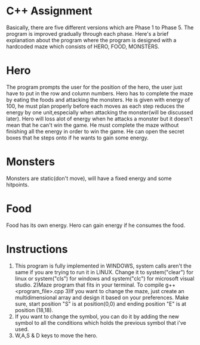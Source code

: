 C++ Assignment
==============

Basically, there are five different versions which are Phase 1 to Phase 5. The program is improved gradually through each phase. Here's a brief explanation about the program where the program is designed with a hardcoded maze which consists of HERO, FOOD, MONSTERS.
 
Hero 
====

The program prompts the user for the position of the hero, the user just have to put in the row and column numbers. Hero has to complete the maze by eating the foods and attacking the monsters. He is given with energy of 100, he must plan properly before each moves as each step reduces the energy by one unit,especially when attacking the monster(will be discussed later). Hero will loss alot of energy when he attacks a monster but it doesn't mean that he can't win the game. He must complete the maze without finishing all the energy in order to win the game. He can open the secret boxes that he steps onto if he wants to gain some energy.

Monsters
========

Monsters are static(don't move), will have a fixed energy and some hitpoints. 
	
Food
====

Food has its own energy. Hero can gain energy if he consumes the food. 

Instructions
============

1) This program is fully implemented in WINDOWS, system calls aren't the same if you are trying to run it in LINUX. Change it to system("clear") for linux or system("cls") for windows and system("clc") for microsoft visual studio.
2)Maze program that fits in your terminal. To compile g++ <program_file>.cpp 
3)If you want to change the maze, just create an multidimensional array and design it based on your preferences. Make sure, start position "S" is at position(0,0) and ending position "E" is at position (18,18).
4) If you want to change the symbol, you can do it by adding the new symbol to all the conditions which holds the previous symbol that i've used.
5) W,A,S & D keys to move the hero.


